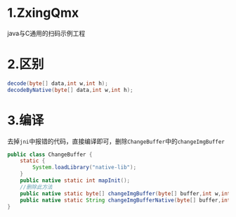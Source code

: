 # 1.ZxingQmx
java与C通用的扫码示例工程
# 2.区别
```java
decode(byte[] data,int w,int h);
decodeByNative(byte[] data,int w,int h);
```
# 3.编译
去掉```jni```中报错的代码，直接编译即可，删除```ChangeBuffer```中的```changeImgBuffer```
```java
public class ChangeBuffer {
    static {
        System.loadLibrary("native-lib");
    }
    public native static int mapInit();
    //删除此方法
    public native static byte[] changeImgBuffer(byte[] buffer,int w,int h);
    public native static String changeImgBufferNative(byte[] buffer,int w,int h);
}
```

